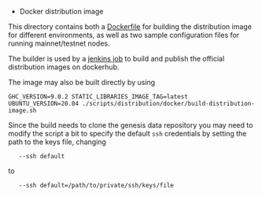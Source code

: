 * Docker distribution image

This directory contains both a [Dockerfile](./builder.Dockerfile) for building
the distribution image for different environments, as well as two sample
configuration files for running mainnet/testnet nodes.

The builder is used by a [jenkins job](../../../jenkinsfiles/distribution-image.Jenkinsfile) to build and publish
the official distribution images on dockerhub.

The image may also be built directly by using
```shell
GHC_VERSION=9.0.2 STATIC_LIBRARIES_IMAGE_TAG=latest UBUNTU_VERSION=20.04 ./scripts/distribution/docker/build-distribution-image.sh
```
Since the build needs to clone the genesis data repository you may need to
modify the script a bit to specify the default `ssh` credentials by setting the
path to the keys file, changing

```shell
   --ssh default
```
to
```shell
   --ssh default=/path/to/private/ssh/keys/file
```
